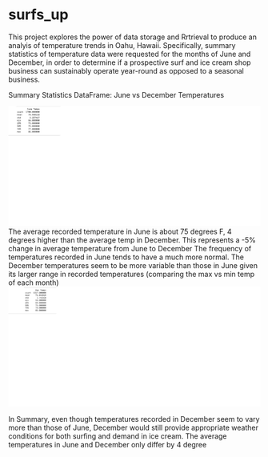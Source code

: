 # surfs_up

This project explores the power of data storage and Rrtrieval to produce an analyis of temperature trends in Oahu, Hawaii. Specifically, summary statistics of temperature data were requested for the months of June and December, in order to determine if a prospective surf and ice cream shop business can sustainably operate year-round as opposed to a seasonal business.

Summary Statistics DataFrame: June vs December Temperatures

![image_name](Images/June_temps.png)
The average recorded temperature in June is about 75 degrees F, 4 degrees higher than the average temp in December.
This represents a -5% change in average temperature from June to December
The frequency of temperatures recorded in June tends to have a much more normal.
The December temperatures seem to be more variable than those in June given its larger range in recorded temperatures (comparing the max vs min temp of each month)
![image_name](Images/Dec_temps.png)

In Summary, even though temperatures recorded in December seem to vary more than those of June, December would still provide appropriate weather conditions for both surfing and demand in ice cream. The average temperatures in June and December only differ by 4 degree

